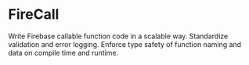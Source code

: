# FireCall
Write Firebase callable function code in a scalable way. Standardize validation and error logging. Enforce type safety of function naming and data on compile time and runtime.
